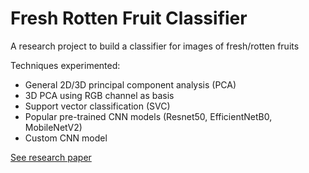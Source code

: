 # Fresh Rotten Fruit Classifier

A research project to build a classifier for images of fresh/rotten fruits

Techniques experimented:
- General 2D/3D principal component analysis (PCA)
- 3D PCA using RGB channel as basis
- Support vector classification (SVC)
- Popular pre-trained CNN models (Resnet50, EfficientNetB0, MobileNetV2)
- Custom CNN model

[See research paper](Fresh%20Rotten%20Fruit%20Classifier%20Research%20Paper.pdf)
